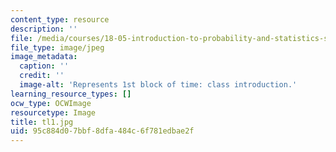 ```yaml
---
content_type: resource
description: ''
file: /media/courses/18-05-introduction-to-probability-and-statistics-spring-2014/95c884d07bbf8dfa484c6f781edbae2f_tl1.jpg
file_type: image/jpeg
image_metadata:
  caption: ''
  credit: ''
  image-alt: 'Represents 1st block of time: class introduction.'
learning_resource_types: []
ocw_type: OCWImage
resourcetype: Image
title: tl1.jpg
uid: 95c884d0-7bbf-8dfa-484c-6f781edbae2f
---
```

